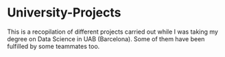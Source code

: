 # University-Projects
This is a recopilation of different projects carried out while I was taking my degree on Data Science in UAB (Barcelona). Some of them have been fulfilled by some teammates too.
